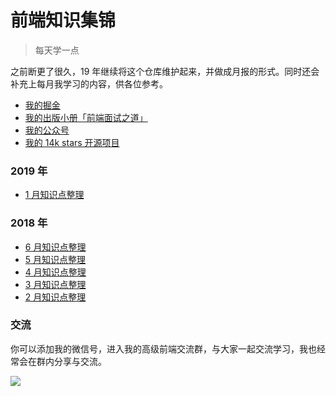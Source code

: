 # 前端知识集锦

> 每天学一点

之前断更了很久，19 年继续将这个仓库维护起来，并做成月报的形式。同时还会补充上每月我学习的内容，供各位参考。

- [我的掘金](https://juejin.im/user/574f8d8d2e958a005fd4edac/activities)
- [我的出版小册「前端面试之道」](https://juejin.im/book/5bdc715fe51d454e755f75ef?referrer=574f8d8d2e958a005fd4edac)
- [我的公众号](https://user-gold-cdn.xitu.io/2018/12/7/1678800c654a7f34?w=258&h=258&f=jpeg&s=26756)
- [我的 14k stars 开源项目](https://github.com/InterviewMap/CS-Interview-Knowledge-Map)

### 2019 年

- [1 月知识点整理](https://github.com/KieSun/Front-end-knowledge/blob/master/2019/1%E6%9C%88/knowledge.md)

### 2018 年

- [6 月知识点整理](https://github.com/KieSun/Front-end-knowledge/blob/master/2018/6%E6%9C%88/knowledge.md)
- [5 月知识点整理](https://github.com/KieSun/Front-end-knowledge/blob/master/2018/5%E6%9C%88/knowledge.md)
- [4 月知识点整理](https://github.com/KieSun/Front-end-knowledge/blob/master/2018/4%E6%9C%88/knowledge.md)
- [3 月知识点整理](https://github.com/KieSun/Front-end-knowledge/blob/master/2018/3%E6%9C%88/knowledge.md)
- [2 月知识点整理](https://github.com/KieSun/Front-end-knowledge/blob/master/2018/2%E6%9C%88/knowledge.md)

### 交流

你可以添加我的微信号，进入我的高级前端交流群，与大家一起交流学习，我也经常会在群内分享与交流。

![](https://user-gold-cdn.xitu.io/2018/12/27/167eeff36b9ea1a8?w=274&h=357&f=png&s=72221)
